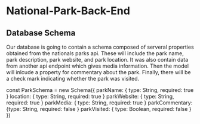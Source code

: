 # National-Park-Back-End

## Database Schema

Our database is going to contain a schema composed of serveral properties obtained from the nationals parks api.  These will include the park name, park description, park website, and park location.  It was also contain data from another api endpoint which gives media information.  Then the model will inlcude a property for commentary about the park.  Finally, there will be a check mark indicating whether the park was visited.  

const ParkSchema = new Schema({
  parkName: { type: String, required: true }
  location: { type: String, required: true }
  parkWebsite: { type: String, required: true }
  parkMedia: { type: String, required: true }
  parkCommentary: {type: String, required: false }
  parkVisited: { type: Boolean, required: false }
 })

